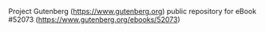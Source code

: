 Project Gutenberg (https://www.gutenberg.org) public repository for
eBook #52073 (https://www.gutenberg.org/ebooks/52073)
